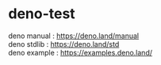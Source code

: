 # deno-test

deno manual : https://deno.land/manual  
deno stdlib : https://deno.land/std  
deno example : https://examples.deno.land/
